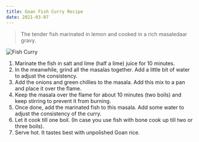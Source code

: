 ```yaml
---
title: Goan Fish Curry Recipe
date: 2021-03-07
---
```


> The tender fish marinated in lemon and cooked in a rich masaledaar gravy.

![Fish Curry](https://mareenasrecipecollections.com/wp-content/uploads/2014/11/goan-fish-curry-recipe-16312-dish.1024x1024.jpg)

1. Marinate the fish in salt and lime (half a lime) juice for 10 minutes.
2. In the meanwhile, grind all the masalas together. Add a little bit of water to adjust the consistency.
3. Add the onions and green chillies to the masala. Add this mix to a pan and place it over the flame.
4. Keep the masala over the flame for about 10 minutes (two boils) and keep stirring to prevent it from burning.
5. Once done, add the marinated fish to this masala. Add some water to adjust the consistency of the curry.
6. Let it cook till one boil. (In case you use fish with bone cook up till two or three boils).
7. Serve hot. It tastes best with unpolished Goan rice.
